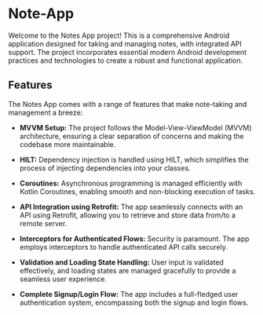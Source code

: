 # Note-App

Welcome to the Notes App project! This is a comprehensive Android application designed for taking and managing notes, with integrated API support. The project incorporates essential modern Android development practices and technologies to create a robust and functional application.

## Features

The Notes App comes with a range of features that make note-taking and management a breeze:

- **MVVM Setup:** The project follows the Model-View-ViewModel (MVVM) architecture, ensuring a clear separation of concerns and making the codebase more maintainable.

- **HILT:** Dependency injection is handled using HILT, which simplifies the process of injecting dependencies into your classes.

- **Coroutines:** Asynchronous programming is managed efficiently with Kotlin Coroutines, enabling smooth and non-blocking execution of tasks.

- **API Integration using Retrofit:** The app seamlessly connects with an API using Retrofit, allowing you to retrieve and store data from/to a remote server.

- **Interceptors for Authenticated Flows:** Security is paramount. The app employs interceptors to handle authenticated API calls securely.

- **Validation and Loading State Handling:** User input is validated effectively, and loading states are managed gracefully to provide a seamless user experience.

- **Complete Signup/Login Flow:** The app includes a full-fledged user authentication system, encompassing both the signup and login flows.



